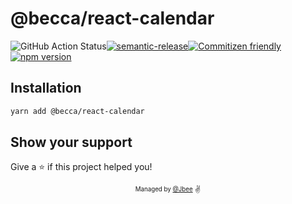 # @becca/react-calendar

![GitHub Action Status](https://github.com/JaeYeopHan/@becca/react-calendar/workflows/Deploy/badge.svg)[![semantic-release](https://img.shields.io/badge/%20%20%F0%9F%93%A6%F0%9F%9A%80-semantic--release-e10079.svg)](https://github.com/semantic-release/semantic-release)[![Commitizen friendly](https://img.shields.io/badge/commitizen-friendly-brightgreen.svg)](http://commitizen.github.io/cz-cli/)[![npm version](https://badge.fury.io/js/@becca/react-calendar.svg)](https://badge.fury.io/js/@becca/react-calendar)

## Installation

```sh
yarn add @becca/react-calendar
```

## Show your support

Give a ⭐️ if this project helped you!

<div align="center">
  <sub>
    <sup>Managed by <a href="https://github.com/JaeYeopHan">@Jbee</a></sup>
  </sub>
  <small>✌</small>
</div>
